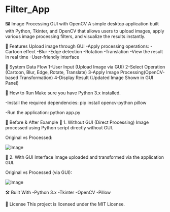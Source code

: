# Filter_App
🖼️ Image Processing GUI with OpenCV
A simple desktop application built with Python, Tkinter, and OpenCV that allows users to upload images, apply various image processing filters, and visualize the results instantly.

📌 Features
Upload image through GUI
-Apply processing operations:
-Cartoon effect
-Blur
-Edge detection
-Rotation
-Translation
-View the result in real time
-User-friendly interface

📌 System Data Flow
1-User Input (Upload Image via GUI)
2-Select Operation (Cartoon, Blur, Edge, Rotate, Translate)
3-Apply Image Processing(OpenCV-based Transformation)
4-Display Result (Updated Image Shown in GUI Panel)

🚀 How to Run
Make sure you have Python 3.x installed.

-Install the required dependencies:
pip install opencv-python pillow

-Run the application:
python app.py

🧪 Before & After Example
🔹 1. Without GUI (Direct Processing)
Image processed using Python script directly without GUI.

Original vs Processed:

![Image](https://github.com/user-attachments/assets/1c70cefe-633d-452f-aeca-6058847d414b)


🔸 2. With GUI Interface
Image uploaded and transformed via the application GUI.

Original vs Processed (via GUI):

![Image](https://github.com/user-attachments/assets/9bbc9a17-d7dd-46d7-9f61-ba7eb74b5fe8)


🛠️ Built With
-Python 3.x
-Tkinter
-OpenCV
-Pillow

📄 License
This project is licensed under the MIT License.



